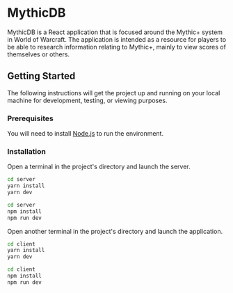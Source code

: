 # MythicDB

MythicDB is a React application that is focused around the Mythic+ system in World of Warcraft. The application is intended as a resource for players to be able to research information relating to Mythic+, mainly to view scores of themselves or others.

## Getting Started

The following instructions will get the project up and running on your local machine for development, testing, or viewing purposes.

### Prerequisites

You will need to install [Node.js](https://nodejs.org/en) to run the environment.

### Installation

Open a terminal in the project's directory and launch the server.

```bash
cd server
yarn install
yarn dev

cd server
npm install
npm run dev
```

Open another terminal in the project's directory and launch the application.

```bash
cd client
yarn install
yarn dev

cd client
npm install
npm run dev
```
